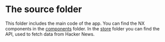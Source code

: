 # The source folder

This folder includes the main code of the app.
You can find the NX components in the [components](/tree/master/src/components) folder.
In the [store](/tree/master/src/store) folder you can find the API, used to fetch data from
Hacker News.
